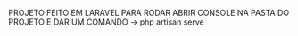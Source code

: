 PROJETO FEITO EM LARAVEL
PARA RODAR ABRIR CONSOLE NA PASTA DO PROJETO E DAR UM COMANDO -> php artisan serve
